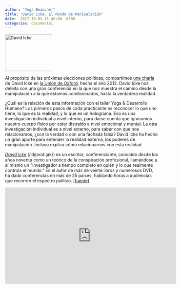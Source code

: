 ```yaml
---
author: "Yoga Beauchef"
title: "David Icke. El Mundo de Manipulación"
date:  2017-10-03 11:40:00 -0300
categories: documental
---
```


<img src="{{ site.url }}/assets/img/posts/2017-10-03-david-icke.jpg" class="img-responsive img-thumbnail gap-left pull-right" alt="David Icke" width="154" height="120" />

Al propósito de las próximas elecciones políticas, compartimos [una charla](https://www.youtube.com/watch?v=EXeYaSBsZSo) de David Icke en [la Unión de Oxford](https://es.wikipedia.org/wiki/Oxford_Union), hecha el año 2012. David Icke nos deleita con una gran conferencia en la que nos muestra el camino desde la manipulación a la que estamos condicionados, hasta la verdadera realidad.

¿Cuál es la relación de esta información con el taller Yoga & Desarrollo Humano? Los primeros pasos de cada practicante es reconocer lo que uno tiene, lo que es la realidad, y lo que es un holograma. Eso es una investigación individual a nivel interno, para darse cuenta que ignoramos nuestro cuerpo físico por estar distraído a nivel emocional y mental. La otra investigación individual es a nivel externo, para saber con que nos relacionamos, ¿con la verdad o con una fachada falsa? David Icke ha hecho un gran aporte para entender la realidad externa, los poderes de manipulación. Incluso explica cómo relacionarnos con esta realidad.

*[David Icke](https://www.davidicke.com)* (/ˈde̯ɪvɪd a̯ɪk/) es un escritor, conferenciante, conocido desde los años noventa como un teórico de la conspiración profesional, llamándose a sí mismo un "investigador a tiempo completo en quién y lo que realmente controla el mundo." Es el autor de más de veinte libros y numerosos DVD, ha dado conferencias en más de 25 países, hablando horas a audiencias que recorren el espectro político. [[fuente](https://es.wikipedia.org/wiki/David_Icke)]

<div class="video-container">
<iframe width="560" height="315" src="https://www.youtube.com/embed/EXeYaSBsZSo" frameborder="0" allowfullscreen></iframe>
</div>
